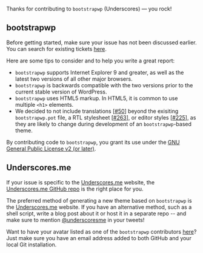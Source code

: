 Thanks for contributing to `bootstrapwp` (Underscores) — you rock!

## bootstrapwp
Before getting started, make sure your issue has not been discussed earlier. You can search for existing tickets [here](https://github.com/Automattic/bootstrapwp/search).

Here are some tips to consider and to help you write a great report:

* `bootstrapwp` supports Internet Explorer 9 and greater, as well as the latest two versions of all other major browsers.
* `bootstrapwp` is backwards compatible with the two versions prior to the current stable version of WordPress.
* `bootstrapwp` uses HTML5 markup. In HTML5, it is common to use multiple `<h1>` elements.
* We decided to not include translations [[#50](https://github.com/Automattic/bootstrapwp/pull/50)] beyond the exisiting `bootstrapwp.pot` file, a RTL stylesheet [[#263](https://github.com/Automattic/bootstrapwp/pull/263)], or editor styles [[#225](https://github.com/Automattic/bootstrapwp/pull/225)], as they are likely to change during development of an `bootstrapwp`-based theme.

By contributing code to `bootstrapwp`, you grant its use under the [GNU General Public License v2 (or later)](http://www.gnu.org/licenses/gpl-2.0.html).

## Underscores.me
If your issue is specific to the [Underscores.me](http://underscores.me) website, the [Underscores.me GitHub repo](https://github.com/Automattic/underscores.me) is the right place for you.

The preferred method of generating a new theme based on `bootstrapwp` is the [Underscores.me](http://underscores.me) website. If you have an alternative method, such as a shell script, write a blog post about it or host it in a separate repo -- and make sure to mention [@underscoresme](https://twitter.com/underscoresme) in your tweets!

Want to have your avatar listed as one of the `bootstrapwp` contributors [here](http://underscores.me/#contribute)? Just make sure you have an email address added to both GitHub and your local Git installation.
